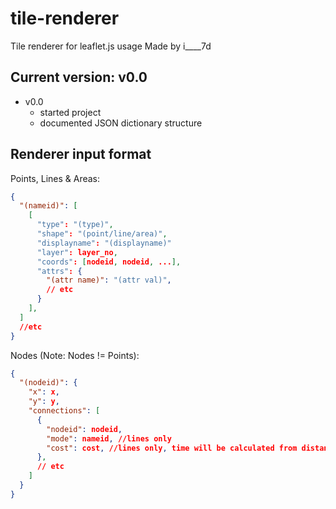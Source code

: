 # tile-renderer
Tile renderer for leaflet.js usage
Made by i____7d

## Current version: v0.0
* v0.0
  * started project
  * documented JSON dictionary structure

## Renderer input format
Points, Lines & Areas:
```json
{
  "(nameid)": [
    [
      "type": "(type)",
      "shape": "(point/line/area)",
      "displayname": "(displayname)"
      "layer": layer_no,
      "coords": [nodeid, nodeid, ...],
      "attrs": {
        "(attr name)": "(attr val)",
        // etc
      }
    ],
  ]
  //etc
}
```

Nodes (Note: Nodes != Points):
```json
{
  "(nodeid)": {
    "x": x,
    "y": y,
    "connections": [
      {
        "nodeid": nodeid,
        "mode": nameid, //lines only
        "cost": cost, //lines only, time will be calculated from distance and speed
      },
      // etc
    ]
  }
}
```
